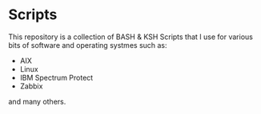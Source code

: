# Scripts

This repository is a collection of BASH & KSH Scripts that I use for various bits of software and operating systmes such as:
* AIX
* Linux
* IBM Spectrum Protect
* Zabbix

and many others.
